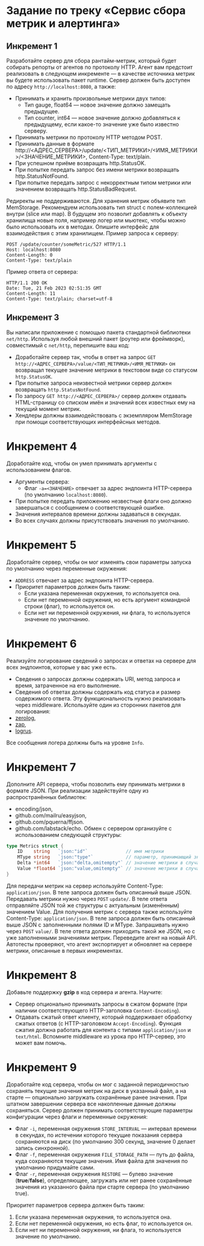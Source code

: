 # Задание по треку «Сервис сбора метрик и алертинга»
## Инкремент 1
Разработайте сервер для сбора рантайм-метрик, который будет собирать репорты от агентов по протоколу HTTP. Агент вам предстоит реализовать в следующем инкременте — в качестве источника метрик вы будете использовать пакет runtime.
Сервер должен быть доступен по адресу `http://localhost:8080`, а также:

- Принимать и хранить произвольные метрики двух типов:
    - Тип gauge, float64 — новое значение должно замещать предыдущее.
    - Тип counter, int64 — новое значение должно добавляться к предыдущему, если какое-то значение уже было известно серверу.
- Принимать метрики по протоколу HTTP методом POST.
- Принимать данные в формате http://<АДРЕС_СЕРВЕРА>/update/<ТИП_МЕТРИКИ>/<ИМЯ_МЕТРИКИ>/<ЗНАЧЕНИЕ_МЕТРИКИ>, Content-Type: text/plain.
- При успешном приёме возвращать http.StatusOK.
- При попытке передать запрос без имени метрики возвращать http.StatusNotFound.
- При попытке передать запрос с некорректным типом метрики или значением возвращать http.StatusBadRequest.

Редиректы не поддерживаются.
Для хранения метрик объявите тип MemStorage. Рекомендуем использовать тип struct с полем-коллекцией внутри (slice или map). В будущем это позволит добавлять к объекту хранилища новые поля, например логер или мьютекс, чтобы можно было использовать их в методах. Опишите интерфейс для взаимодействия с этим хранилищем.
Пример запроса к серверу:

```
POST /update/counter/someMetric/527 HTTP/1.1
Host: localhost:8080
Content-Length: 0
Content-Type: text/plain
```

Пример ответа от сервера:

```
HTTP/1.1 200 OK
Date: Tue, 21 Feb 2023 02:51:35 GMT
Content-Length: 11
Content-Type: text/plain; charset=utf-8
```

## Инкремент 3
Вы написали приложение с помощью пакета стандартной библиотеки `net/http`. Используя любой внешний пакет (роутер или фреймворк), совместимый с `net/http`, перепишите ваш код:

- Доработайте сервер так, чтобы в ответ на запрос `GET http://<АДРЕС_СЕРВЕРА>/value/<ТИП_МЕТРИКИ>/<ИМЯ_МЕТРИКИ>` он возвращал текущее значение метрики в текстовом виде со статусом `http.StatusOK`.
- При попытке запроса неизвестной метрики сервер должен возвращать `http.StatusNotFound`.
- По запросу `GET http://<АДРЕС_СЕРВЕРА>/` сервер должен отдавать HTML-страницу со списком имён и значений всех известных ему на текущий момент метрик.
- Хендлеры должны взаимодействовать с экземпляром MemStorage при помощи соответствующих интерфейсных методов.

# Инкремент 4
Доработайте код, чтобы он умел принимать аргументы с использованием флагов.
- Аргументы сервера:
  - Флаг `-a=<ЗНАЧЕНИЕ>` отвечает за адрес эндпоинта HTTP-сервера (по умолчанию `localhost:8080`).
- При попытке передать приложению незвестные флаги оно должно завершаться с сообщением о соответствующей ошибке.
- Значения интервалов времени должны задаваться в секундах.
- Во всех случаях должны присутствовать значения по умолчанию.

# Инкремент 5
Доработайте сервер, чтобы он мог изменять свои параметры запуска по умолчанию через переменные окружения:
- `ADDRESS` отвечает за адрес эндпоинта HTTP-сервера.
- Приоритет параметров должен быть таким:
    - Если указана переменная окружения, то используется она.
    - Если нет переменной окружения, но есть аргумент командной строки (флаг), то используется он.
    - Если нет ни переменной окружения, ни флага, то используется значение по умолчанию.

# Инкремент 6
Реализуйте логирование сведений о запросах и ответах на сервере для всех эндпоинтов, которые у вас уже есть. 
- Сведения о запросах должны содержать URI, метод запроса и время, затраченное на его выполнение.
- Сведения об ответах должны содержать код статуса и размер содержимого ответа.
Эту функциональность нужно реализовать через middleware. Используйте один из сторонних пакетов для логирования:
- [zerolog](github.com/rs/zerolog),
- [zap](go.uber.org/zap),
- [logrus](github.com/sirupsen/logrus).

Все сообщения логера должны быть на уровне `Info`.

# Инкремент 7
Дополните API сервера, чтобы позволить ему принимать метрики в формате JSON.
При реализации задействуйте одну из распространённых библиотек:
- encoding/json,
- github.com/mailru/easyjson,
- github.com/pquerna/ffjson.
- github.com/labstack/echo.
Обмен с сервером организуйте с использованием следующей структуры:

```Go
type Metrics struct {
    ID    string   `json:"id"`              // имя метрики
    MType string   `json:"type"`            // параметр, принимающий значение gauge или counter
    Delta *int64   `json:"delta,omitempty"` // значение метрики в случае передачи counter
    Value *float64 `json:"value,omitempty"` // значение метрики в случае передачи gauge
} 
```

Для передачи метрик на сервер используйте Content-Type: `application/json`. В теле запроса должен быть описанный выше JSON. Передавать метрики нужно через `POST` `update/`. В теле ответа отправляйте JSON той же структуры с актуальным (изменённым) значением Value. 
Для получения метрик с сервера также используйте Content-Type: `application/json`. В теле запроса должен быть описанный выше JSON с заполненными полями ID и MType. Запрашивать нужно через `POST` `value/`. В теле ответа должен приходить такой же JSON, но с уже заполненными значениями метрик. 
Переведите агент на новый API.
Автотесты проверяют, что агент экспортирует и обновляет на сервере метрики, описанные в первых инкрементах.

# Инкремент 8
Добавьте поддержку **gzip** в код сервера и агента. Научите:
- Сервер опционально принимать запросы в сжатом формате (при наличии соответствующего HTTP-заголовка `Content-Encoding`).
- Отдавать сжатый ответ клиенту, который поддерживает обработку сжатых ответов (с HTTP-заголовком `Accept-Encoding`).
Функция сжатия должна работать для контента с типами `application/json` и `text/html`.
Вспомните middleware из урока про HTTP-сервер, это может вам помочь.

# Инкремент 9
Доработайте код сервера, чтобы он мог с заданной периодичностью сохранять текущие значения метрик на диск в указанный файл, а на старте — опционально загружать сохранённые ранее значения. При штатном завершении сервера все накопленные данные должны сохраняться. Сервер должен принимать соответствующие параметры конфигурации через флаги и переменные окружения:
- Флаг `-i`, переменная окружения `STORE_INTERVAL` — интервал времени в секундах, по истечении которого текущие показания сервера сохраняются на диск (по умолчанию 300 секунд, значение 0 делает запись синхронной).
- Флаг `-f`, переменная окружения `FILE_STORAGE_PATH` — путь до файла, куда сохраняются текущие значения. Имя файла для значения по умолчанию придумайте сами.
- Флаг `-r`, переменная окружения `RESTORE` — булево значение (**true**/**false**), определяющее, загружать или нет ранее сохранённые значения из указанного файла при старте сервера (по умолчанию true).

Приоритет параметров сервера должен быть таким:

1. Если указана переменная окружения, то используется она.
2. Если нет переменной окружения, но есть флаг, то используется он.
3. Если нет ни переменной окружения, ни флага, то используется значение по умолчанию.